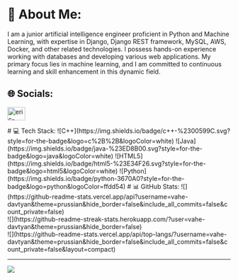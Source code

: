 
<!--
Here are some ideas to get you started:

- 🔭 I’m currently working on ...
- 🌱 I’m currently learning ...
- 👯 I’m looking to collaborate on ...
- 🤔 I’m looking for help with ...
- 💬 Ask me about ...
- 📫 How to reach me: ...
- 😄 Pronouns: ...
- ⚡ Fun fact: ...
-->
# 💫 About Me:
I am a junior artificial intelligence engineer proficient in Python and Machine Learning, with expertise in Django, Django REST framework, MySQL, AWS, Docker, and other related technologies. I possess hands-on experience working with databases and developing various web applications. My primary focus lies in machine learning, and I am committed to continuous learning and skill enhancement in this dynamic field.



## 🌐 Socials:
<a href="https://www.linkedin.com/in/vahe-davtyan-031710285/" target="blank"><img align="center" src="https://raw.githubusercontent.com/rahuldkjain/github-profile-readme-generator/master/src/images/icons/Social/linked-in-alt.svg" alt="eric-yeghiazaryan-356169271" height="30" width="40" /></a>
</p>
# 💻 Tech Stack:
![C++](https://img.shields.io/badge/c++-%2300599C.svg?style=for-the-badge&logo=c%2B%2B&logoColor=white) ![Java](https://img.shields.io/badge/java-%23ED8B00.svg?style=for-the-badge&logo=java&logoColor=white) ![HTML5](https://img.shields.io/badge/html5-%23E34F26.svg?style=for-the-badge&logo=html5&logoColor=white) ![Python](https://img.shields.io/badge/python-3670A0?style=for-the-badge&logo=python&logoColor=ffdd54)
# 📊 GitHub Stats:
![](https://github-readme-stats.vercel.app/api?username=vahe-davtyan&theme=prussian&hide_border=false&include_all_commits=false&count_private=false)<br/>
![](https://github-readme-streak-stats.herokuapp.com/?user=vahe-davtyan&theme=prussian&hide_border=false)<br/>
![](https://github-readme-stats.vercel.app/api/top-langs/?username=vahe-davtyan&theme=prussian&hide_border=false&include_all_commits=false&count_private=false&layout=compact)

---
[![](https://visitcount.itsvg.in/api?id=vahe-davtyan&icon=0&color=0)](https://visitcount.itsvg.in)

<!-- Proudly created with GPRM ( https://gprm.itsvg.in ) -->

